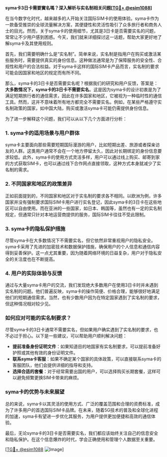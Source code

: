 **syma卡3日卡需要實名嗎？深入解析与实名制相关问题[[TG💪+ @esim1088](https://t.me/s/esim1088)]**

在当今数字化时代，越来越多的人开始关注国际SIM卡的使用体验。syma卡作为一款备受推崇的全球流量解决方案，其便捷性和灵活性吸引了众多旅行者和商务人士的目光。然而，关于syma卡的使用细节，尤其是3日卡是否需要实名的问题，常常让不少用户感到困惑。今天，我们就来详细探讨这一话题，帮助大家更好地了解syma卡及其使用规则。

首先，我们需要明确什么是“实名制”。简单来说，实名制是指用户在购买或激活某些服务时，需要提供真实的身份信息。这种做法通常是为了保障服务的安全性、合规性和用户的合法权益。对于syma卡这样的国际SIM卡产品而言，实名制的要求可能会因国家和地区的规定而有所不同。

那么，syma卡的3日卡是否需要实名呢？根据我们的研究和用户反馈，答案是：**大多数情况下，syma卡的3日卡不需要实名**。这是因为syma卡的设计初衷是为了满足短期旅行者的通信需求，因此在许多国家和地区，它被视为一种临时性的通信工具。然而，这并不意味着所有地方都完全不需要实名。例如，在某些严格遵守实名制政策的国家，如中国大陆，购买或激活syma卡可能仍需提供身份信息。

为了进一步解释这个问题，我们可以从以下几个方面进行分析：

### **1. syma卡的适用场景与用户群体**
syma卡主要面向那些需要短期国际漫游的用户，比如短期出差、旅游或者探亲访友的人群。这类用户通常不会在一个地方停留太久，因此对长期绑定的身份信息要求较低。此外，syma卡的使用方式灵活多样，用户可以通过线上购买、邮寄到家的方式获取SIM卡，也可以通过线下合作网点直接领取，这种方式本身就减少了实名制的需求。

### **2. 不同国家和地区的政策差异**
正如前面提到的，不同国家和地区对于实名制的要求各不相同。以欧洲为例，许多国家并没有强制要求国际SIM卡用户进行实名登记，因此syma卡的3日卡在这些地区可以自由使用。而在亚洲的一些国家，如日本、韩国等，虽然也有一定的实名制规定，但通常只针对本地运营商提供的服务，国际SIM卡往往不受此限制。

### **3. syma卡的隐私保护措施**
尽管syma卡在大多数情况下不需要实名，但它依然非常重视用户的隐私安全。syma卡采用了先进的加密技术和数据保护措施，确保用户的个人信息和通信内容得到妥善保护。这一点尤其重要，因为随着网络环境的日益复杂，用户对于隐私安全的关注度也在不断提高。

### **4. 用户的实际体验与反馈**
通过与大量syma卡用户的交流，我们发现绝大多数用户在使用3日卡时并未遇到实名制的问题。他们普遍反映，syma卡的操作简便、价格合理，能够很好地满足他们的短期通信需求。当然，也有少数用户因为在特定国家遇到了实名制的要求，但这种情况相对较少见。

### **如何应对可能的实名制要求？**
尽管syma卡的3日卡通常不需要实名，但如果用户确实遇到了实名制的要求，也不必过于担心。以下是一些建议，可以帮助用户顺利解决问题：

- **提前准备身份证明文件**：如果知道目的地国家有实名制要求，可以提前准备好护照或其他有效的身份证明文件。
- **联系syma卡客服**：如果不确定某个国家的具体政策，可以直接联系syma卡的客服团队，他们会提供详细的指导和支持。
- **选择合适的套餐**：对于经常需要出国的用户，可以选择购买长期套餐，这样可以避免频繁更换SIM卡带来的麻烦。

### **syma卡的优势与未来展望**
总的来说，syma卡以其灵活的使用方式、广泛的覆盖范围和合理的资费标准，成为了许多用户的首选国际SIM卡品牌。在未来，随着5G技术的普及和全球化进程的加速，syma卡有望进一步优化其服务，为用户提供更加便捷和高效的通信体验。

最后，无论syma卡的3日卡是否需要实名，我们都应该始终关注自己的信息安全和隐私保护。在这个信息爆炸的时代，学会正确使用和管理个人数据至关重要。

[[TG💪+ @esim1088](https://t.me/s/esim1088) ![Image](https://i.postimg.cc/4NQfJmqS/Snipaste-2025-05-13-00-14-12.png)]